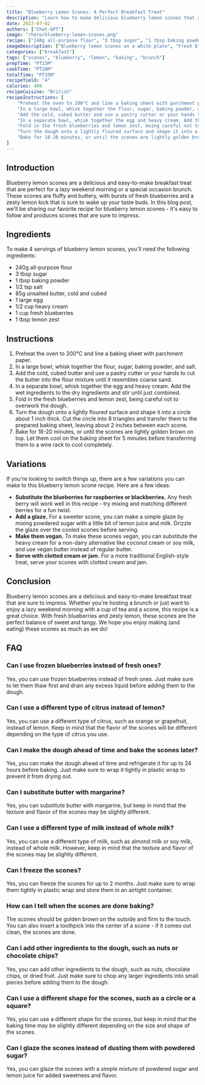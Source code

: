```yaml
---
title: "Blueberry Lemon Scones: A Perfect Breakfast Treat"
description: "Learn how to make delicious blueberry lemon scones that are perfect for a breakfast treat. This recipe is easy to follow and will teach you how to make fluffy scones with fresh blueberries and a zesty lemon kick."
date: 2023-07-02
authors: ["Chat-GPT"]
image: "/hero/blueberry-lemon-scones.png"
recipe: ["240g all-purpose flour", "3 tbsp sugar", "1 tbsp baking powder", "1/2 tsp salt", "85g unsalted butter, cold and cubed", "1 large egg", "1/2 cup heavy cream", "1 cup fresh blueberries", "1 tbsp lemon zest"]
imageDescription: ["Blueberry lemon scones on a white plate", "Fresh blueberries", "Lemon zest", "Butter"]
categories: ["breakfast"]
tags: ["scones", "blueberry", "lemon", "baking", "brunch"]
prepTime: "PT15M"
cookTime: "PT20M"
totalTime: "PT35M"
recipeYield: "4"
calories: 400
recipeCuisine: "British"
recipeInstructions: [
    "Preheat the oven to 200°C and line a baking sheet with parchment paper.",
    "In a large bowl, whisk together the flour, sugar, baking powder, and salt.",
    "Add the cold, cubed butter and use a pastry cutter or your hands to cut the butter into the flour mixture until it resembles coarse sand.",
    "In a separate bowl, whisk together the egg and heavy cream. Add the wet ingredients to the dry ingredients and stir until just combined.",
    "Fold in the fresh blueberries and lemon zest, being careful not to overwork the dough.",
    "Turn the dough onto a lightly floured surface and shape it into a circle about 1 inch thick. Cut the circle into 8 triangles and transfer them to the prepared baking sheet, leaving about 2 inches between each scone.",
    "Bake for 18-20 minutes, or until the scones are lightly golden brown on top. Let them cool on the baking sheet for 5 minutes before transferring them to a wire rack to cool completely."
]
---
```


## Introduction

Blueberry lemon scones are a delicious and easy-to-make breakfast treat that are perfect for a lazy weekend morning or a special occasion brunch. These scones are fluffy and buttery, with bursts of fresh blueberries and a zesty lemon kick that is sure to wake up your taste buds. In this blog post, we'll be sharing our favorite recipe for blueberry lemon scones - it's easy to follow and produces scones that are sure to impress.

## Ingredients

To make 4 servings of blueberry lemon scones, you'll need the following ingredients:

- 240g all-purpose flour
- 3 tbsp sugar
- 1 tbsp baking powder
- 1/2 tsp salt
- 85g unsalted butter, cold and cubed
- 1 large egg
- 1/2 cup heavy cream
- 1 cup fresh blueberries
- 1 tbsp lemon zest

## Instructions

1. Preheat the oven to 200°C and line a baking sheet with parchment paper.
2. In a large bowl, whisk together the flour, sugar, baking powder, and salt.
3. Add the cold, cubed butter and use a pastry cutter or your hands to cut the butter into the flour mixture until it resembles coarse sand.
4. In a separate bowl, whisk together the egg and heavy cream. Add the wet ingredients to the dry ingredients and stir until just combined.
5. Fold in the fresh blueberries and lemon zest, being careful not to overwork the dough.
6. Turn the dough onto a lightly floured surface and shape it into a circle about 1 inch thick. Cut the circle into 8 triangles and transfer them to the prepared baking sheet, leaving about 2 inches between each scone.
7. Bake for 18-20 minutes, or until the scones are lightly golden brown on top. Let them cool on the baking sheet for 5 minutes before transferring them to a wire rack to cool completely.

## Variations

If you're looking to switch things up, there are a few variations you can make to this blueberry lemon scone recipe. Here are a few ideas:

- **Substitute the blueberries for raspberries or blackberries.** Any fresh berry will work well in this recipe - try mixing and matching different berries for a fun twist.
- **Add a glaze.** For a sweeter scone, you can make a simple glaze by mixing powdered sugar with a little bit of lemon juice and milk. Drizzle the glaze over the cooled scones before serving.
- **Make them vegan.** To make these scones vegan, you can substitute the heavy cream for a non-dairy alternative like coconut cream or soy milk, and use vegan butter instead of regular butter.
- **Serve with clotted cream or jam.** For a more traditional English-style treat, serve your scones with clotted cream and jam.

## Conclusion

Blueberry lemon scones are a delicious and easy-to-make breakfast treat that are sure to impress. Whether you're hosting a brunch or just want to enjoy a lazy weekend morning with a cup of tea and a scone, this recipe is a great choice. With fresh blueberries and zesty lemon, these scones are the perfect balance of sweet and tangy. We hope you enjoy making (and eating) these scones as much as we do!

## FAQ

### Can I use frozen blueberries instead of fresh ones?

Yes, you can use frozen blueberries instead of fresh ones. Just make sure to let them thaw first and drain any excess liquid before adding them to the dough.

### Can I use a different type of citrus instead of lemon?

Yes, you can use a different type of citrus, such as orange or grapefruit, instead of lemon. Keep in mind that the flavor of the scones will be different depending on the type of citrus you use.

### Can I make the dough ahead of time and bake the scones later?

Yes, you can make the dough ahead of time and refrigerate it for up to 24 hours before baking. Just make sure to wrap it tightly in plastic wrap to prevent it from drying out.

### Can I substitute butter with margarine?

Yes, you can substitute butter with margarine, but keep in mind that the texture and flavor of the scones may be slightly different.

### Can I use a different type of milk instead of whole milk?

Yes, you can use a different type of milk, such as almond milk or soy milk, instead of whole milk. However, keep in mind that the texture and flavor of the scones may be slightly different.

### Can I freeze the scones?

Yes, you can freeze the scones for up to 2 months. Just make sure to wrap them tightly in plastic wrap and store them in an airtight container.

### How can I tell when the scones are done baking?

The scones should be golden brown on the outside and firm to the touch. You can also insert a toothpick into the center of a scone - if it comes out clean, the scones are done.

### Can I add other ingredients to the dough, such as nuts or chocolate chips?

Yes, you can add other ingredients to the dough, such as nuts, chocolate chips, or dried fruit. Just make sure to chop any larger ingredients into small pieces before adding them to the dough.

### Can I use a different shape for the scones, such as a circle or a square?

Yes, you can use a different shape for the scones, but keep in mind that the baking time may be slightly different depending on the size and shape of the scones.

### Can I glaze the scones instead of dusting them with powdered sugar?

Yes, you can glaze the scones with a simple mixture of powdered sugar and lemon juice for added sweetness and flavor.
